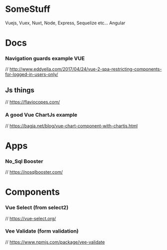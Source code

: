 # SomeStuff
Vuejs, Vuex, Nuxt, Node, Express, Sequelize etc...
Angular


# Docs

### Navigation guards example VUE
// http://www.eddyella.com/2017/04/24/vue-2-spa-restricting-components-for-logged-in-users-only/

## Js things
// https://flaviocopes.com/

### A good Vue ChartJs example
// https://bagja.net/blog/vue-chart-component-with-chartjs.html


# Apps

### No_Sql Booster
// https://nosqlbooster.com/


# Components

### Vue Select (from select2)
// https://vue-select.org/

### Vee Validate (form validation)
// https://www.npmjs.com/package/vee-validate
